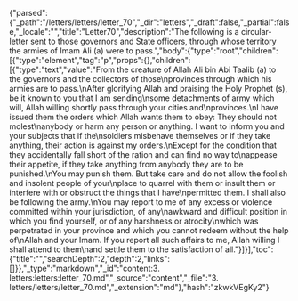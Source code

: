 {"parsed":{"_path":"/letters/letters/letter_70","_dir":"letters","_draft":false,"_partial":false,"_locale":"","title":"Letter70","description":"The following is a circular-letter sent to those governors and State officers, through whose territory the armies of Imam Ali (a) were to pass.","body":{"type":"root","children":[{"type":"element","tag":"p","props":{},"children":[{"type":"text","value":"From the creature of Allah Ali bin Abi Taalib (a) to the governors and the collectors of those\nprovinces through which his armies are to pass.\nAfter glorifying Allah and praising the Holy Prophet (s), be it known to you that I am sending\nsome detachments of army which will, Allah willing shortly pass through your cities and\nprovinces.\nI have issued them the orders which Allah wants them to obey: They should not molest\nanybody or harm any person or anything. I want to inform you and your subjects that if the\nsoldiers misbehave themselves or if they take anything, their action is against my orders.\nExcept for the condition that they accidentally fall short of the ration and can find no way to\nappease their appetite, if they take anything from anybody they are to be punished.\nYou may punish them. But take care and do not allow the foolish and insolent people of your\nplace to quarrel with them or insult them or interfere with or obstruct the things that I have\npermitted them. I shall also be following the army.\nYou may report to me of any excess or violence committed within your jurisdiction, of any\nawkward and difficult position in which you find yourself, or of any harshness or atrocity\nwhich was perpetrated in your province and which you cannot redeem without the help of\nAllah and your Imam. If you report all such affairs to me, Allah willing I shall attend to them\nand settle them to the satisfaction of all."}]}],"toc":{"title":"","searchDepth":2,"depth":2,"links":[]}},"_type":"markdown","_id":"content:3. letters:letters:letter_70.md","_source":"content","_file":"3. letters/letters/letter_70.md","_extension":"md"},"hash":"zkwkVEgKy2"}